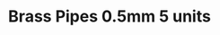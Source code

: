 ---
layout: product
title: "Brass Pipes 0.5mm 5 units"
price: "600" 
desc: "Mesingane cevčice"
img_path: "/assets/img/AK9104.webp"
brand: "AK"
available: true
special_offer: false
new: false
soon: false
cat: "070000"
subcat: "070200"
subsubcat: "070205"
sifra: "AK9104"
popular: false
spec: false
---
